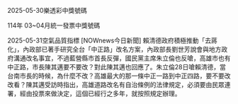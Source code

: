 
2025-05-30樂透彩中獎號碼

                                
114年 03~04月統一發票中獎號碼
                             
2025-05-31空氣品質指標
                              [NOWnews今日新聞] 賴清德政府積極推動「去蔣化」，內政部已著手研究全台「中正路」改名方案，內政部長劉世芳說會與地方政府溝通改名事宜，不過藍營縣市首長反彈，國民黨主席朱立倫也反嗆，高雄市也有中正路，市長陳其邁要不要改？對此陳其邁也回應了。朱立倫28日嗆賴清德，當台南市長的時候，為什麼不改？高雄最大的那一條中正一路到中正四路，要不要改改看？陳其邁受訪時指出，高雄道路改名有自治條例的法律規定，必須要由民眾連署，經由投票來做決定，這個已經行之多年，就按照規定辦理。
